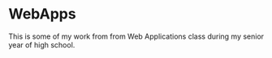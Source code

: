# WebApps
This is some of my work from from Web Applications class during my senior year of high school.
